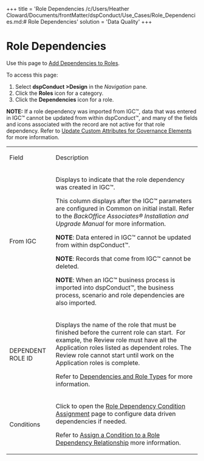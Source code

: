 +++
title = 'Role Dependencies
/c/Users/Heather Cloward/Documents/frontMatter/dspConduct/Use_Cases/Role_Dependencies.md:# Role Dependencies'
solution = 'Data Quality'
+++

# Role Dependencies

<div class="use">

Use this page to [Add Dependencies to
Roles](../Use_Cases/Role_Dependencies.htm#Add_Dependencies_to_Roles).

</div>

To access this page:

1.  Select <span style="font-weight: bold;">dspConduct
    \></span><span style="font-weight: bold;">Design</span> in the
    <span style="font-style: italic;">Navigation</span> pane.
2.  Click the <span style="font-weight: bold;">Roles</span> icon for a
    category.
3.  Click the <span style="font-weight: bold;">Dependencies</span> icon
    for a role.

**NOTE:** If a role dependency was imported from IGC™, data that was
entered in IGC™ cannot be updated from within dspConduct™, and many of
the fields and icons associated with the record are not active for that
role dependency. Refer to [Update Custom Attributes for Governance
Elements](../Use_Cases/Update_Custom_Attributes_for_Governance_Elements.htm)
for more information.

<table>
<tbody>
<tr class="odd">
<td><p>Field</p></td>
<td><p>Description</p></td>
</tr>
<tr class="even">
<td><p>From IGC</p></td>
<td><p>Displays to indicate that the role dependency was created in IGC™.</p>
<p>This column displays after the IGC™ parameters are configured in Common on initial install. Refer to the <em>BackOffice Associates® Installation and Upgrade Manual</em> for more information.</p>
<p><strong>NOTE</strong>: Data entered in IGC™ cannot be updated from within dspConduct™.</p>
<p><strong>NOTE</strong>: Records that come from IGC™ cannot be deleted.</p>
<p><strong>NOTE</strong>: When an IGC™ business process is imported into dspConduct™, the business process, scenario and role dependencies are also imported.</p></td>
</tr>
<tr class="odd">
<td><p>DEPENDENT ROLE ID</p></td>
<td><p>Displays the name of the role that must be finished before the current role can start.  For example, the Review role must have all the Application roles listed as dependent roles. The Review role cannot start until work on the Application roles is complete.</p>
<p>Refer to <a href="../Use_Cases/Role_Dependencies.htm#Dependencies_and_Role_Types">Dependencies and Role Types</a> for more information.</p></td>
</tr>
<tr class="even">
<td><p>Conditions</p></td>
<td><p>Click to open the <a href="Role_Depend_Cond_Assin_Page.htm">Role Dependency Condition Assignment</a> page to configure data driven dependencies if needed.</p>
<p>Refer to <a href="../Use_Cases/Role_Dependencies.htm#Assign_a_Condition_to_a_Role_Dependency_Relationship">Assign a Condition to a Role Dependency Relationship</a> more information.</p></td>
</tr>
</tbody>
</table>
